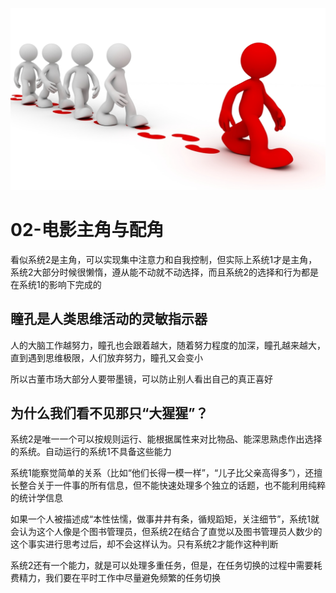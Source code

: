 ![role](/images/role.png)

# 02-电影主角与配角

看似系统2是主角，可以实现集中注意力和自我控制，但实际上系统1才是主角，系统2大部分时候很懒惰，遵从能不动就不动选择，而且系统2的选择和行为都是在系统1的影响下完成的

## 瞳孔是人类思维活动的灵敏指示器

人的大脑工作越努力，瞳孔也会跟着越大，随着努力程度的加深，瞳孔越来越大，直到遇到思维极限，人们放弃努力，瞳孔又会变小

所以古董市场大部分人要带墨镜，可以防止别人看出自己的真正喜好

## 为什么我们看不见那只“大猩猩”？

系统2是唯一一个可以按规则运行、能根据属性来对比物品、能深思熟虑作出选择的系统。自动运行的系统1不具备这些能力

系统1能察觉简单的关系（比如“他们长得一模一样”，“儿子比父亲高得多”），还擅长整合关于一件事的所有信息，但不能快速处理多个独立的话题，也不能利用纯粹的统计学信息

如果一个人被描述成“本性怯懦，做事井井有条，循规蹈矩，关注细节”，系统1就会认为这个人像是个图书管理员，但系统2在结合了直觉以及图书管理员人数少的这个事实进行思考过后，却不会这样认为。只有系统2才能作这种判断

系统2还有一个能力，就是可以处理多重任务，但是，在任务切换的过程中需要耗费精力，我们要在平时工作中尽量避免频繁的任务切换
